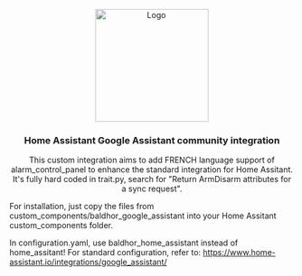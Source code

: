 <p align="center">
  <a href="https://github.com/Baldhor/baldhor-google-assistant">
    <img src="https://brands.home-assistant.io/google_home/icon.png" alt="Logo" height="200">
  </a>
</p>

<h3 align="center">Home Assistant Google Assistant community integration</h3>

<p align="center">
  This custom integration aims to add FRENCH language support of alarm_control_panel to enhance the standard integration for Home Assitant.
  It's fully hard coded in trait.py, search for "Return ArmDisarm attributes for a sync request".

  For installation, just copy the files from custom_components/baldhor_google_assistant into your Home Assitant custom_components folder.

  In configuration.yaml, use baldhor_home_assistant instead of home_assitant!
  For standard configuration, refer to: https://www.home-assistant.io/integrations/google_assistant/
</p>
